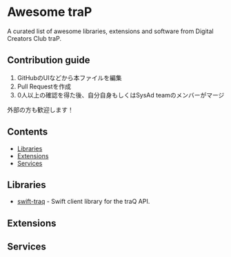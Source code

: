 # Awesome traP
A curated list of awesome libraries, extensions and software from Digital Creators Club traP.

## Contribution guide

1. GitHubのUIなどから本ファイルを編集
2. Pull Requestを作成
3. 0人以上の確認を得た後、自分自身もしくはSysAd teamのメンバーがマージ

外部の方も歓迎します！

## Contents
- [Libraries](#libraries)
- [Extensions](#Extensions)
- [Services](#services)

## Libraries
- [swift-traq](https://github.com/traPtitech/swift-traq) - Swift client library for the traQ API.

## Extensions
<!-- better-traqみたいなやつ -->

## Services
<!-- Qthemeみたいなやつ -->
